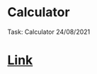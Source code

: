 # Calculator

Task: Calculator 24/08/2021

# [Link](https://lucasbilbao.github.io/Calculator/Calculator/)
